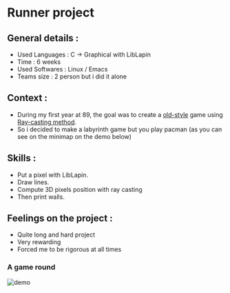 # Runner project

## General details :
- Used Languages : C -> Graphical with LibLapin
- Time : 6 weeks
- Used Softwares : Linux / Emacs
- Teams size : 2 person but i did it alone

## Context :
- During my first year at 89, the goal was to create a [old-style](https://www.youtube.com/watch?v=561sPCk6ByE) game using [Ray-casting method](https://en.wikipedia.org/wiki/Ray_casting).
- So i decided to make a labyrinth game but you play pacman (as you can see on the minimap on the demo below)

## Skills : 
- Put a pixel with LibLapin.
- Draw lines.
- Compute 3D pixels position with ray casting
- Then print walls.

## Feelings on the project :
- Quite long and hard project
- Very rewarding
- Forced me to be rigorous at all times

### A game round
![demo](IMG_4962-ezgif.com-video-to-gif-converter.gif)
